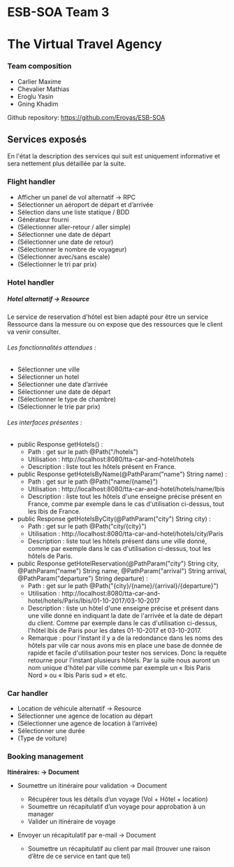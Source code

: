 # ESB-SOA Team 3

# The Virtual Travel Agency

### Team composition
   * Carlier Maxime
   * Chevalier Mathias
   * Eroglu Yasin
   * Gning Khadim

Github repository: https://github.com/Eroyas/ESB-SOA

## Services exposés

En l'état la description des services qui suit est uniquement informative et sera nettement plus détaillée par la suite.

### Flight handler

* Afficher un panel de vol alternatif -> RPC
* Sélectionner un aéroport de départ et d’arrivée
* Sélection dans une liste statique / BDD
* Générateur fourni
* (Sélectionner aller-retour / aller simple)
* Sélectionner une date de départ
* (Sélectionner une date de retour)
* (Sélectionner le nombre de voyageur)
* (Sélectionner avec/sans escale)
* (Sélectionner le tri par prix)

### Hotel handler
##### Hotel alternatif -> Resource
Le service de reservation d'hôtel est bien adapté pour être un service Ressource dans la messure ou on expose que des ressources que le client va venir consulter.  
###### Les fonctionnalités attendues : 
* Sélectionner une ville
* Sélectionner un hotel
* Sélectionner une date d’arrivée
* Sélectionner une date de départ
* (Sélectionner le type de chambre)
* (Sélectionner le trie par prix)

###### Les interfaces présentes :
* public Response getHotels() :
    * Path : get sur le path @Path("/hotels")
    * Utilisation : http://localhost:8080/tta-car-and-hotel/hotels
    * Description : liste tout les hôtels présent en France.
* public Response getHotelsByName(@PathParam("name") String name) :
    * Path : get sur le path @Path("name/{name}")
    * Utilisation : http://localhost:8080/tta-car-and-hotel/hotels/name/Ibis
    * Description : liste tout les hôtels d'une enseigne précise présent en France, comme par exemple dans le cas d'utilisation ci-dessus, tout les Ibis de France.
* public Response getHotelsByCity(@PathParam("city") String city) :
    * Path : get sur le path @Path("city/{city}")
    * Utilisation : http://localhost:8080/tta-car-and-hotel/hotels/city/Paris
    * Description : liste tout les hôtels présent dans une ville donné, comme par exemple dans le cas d'utilisation ci-dessus, tout les hôtels de Paris.
* public Response getHotelReservation(@PathParam("city") String city,
                                    @PathParam("name") String name,
                                    @PathParam("arrival") String arrival,
                                    @PathParam("departure") String departure) :
    * Path : get sur le path @Path("{city}/{name}/{arrival}/{departure}")
    * Utilisation : http://localhost:8080/tta-car-and-hotel/hotels/Paris/Ibis/01-10-2017/03-10-2017
    * Description : liste un hôtel d'une enseigne précise et présent dans une ville donné en indiquant la date de l'arrivée et la date de départ du client. Comme par exemple dans le cas d'utilisation ci-dessus, l'hôtel Ibis de Paris pour les dates 01-10-2017 et 03-10-2017. 
    * Remarque : pour l'instant il y a de la redondance dans les noms des hôtels par vile car nous avons mis en place une base de donnée de rapide et facile d'utilisation pour tester nos services. Donc la requête retourne pour l'instant plusieurs hôtels. Par la suite nous auront un nom unique d'hôtel par ville comme par exemple un « Ibis Paris Nord » ou « Ibis Paris sud » et etc.

### Car handler

* Location de véhicule alternatif -> Resource
* Sélectionner une agence de location au départ
* (Sélectionner une agence de location à l’arrivée)
* Sélectionner une durée
* (Type de voiture)

### Booking management

**Itinéraires: -> Document**
  * Soumettre un itinéraire pour validation -> Document
    * Récupérer tous les détails d’un voyage (Vol + Hôtel + location)
    * Soumettre un récapitulatif d’un voyage pour approbation à un manager
    * Valider un itinéraire de voyage

  * Envoyer un récapitulatif par e-mail -> Document
    * Soumettre un récapitulatif au client par mail (trouver une raison d’être de ce service en tant que tel)
